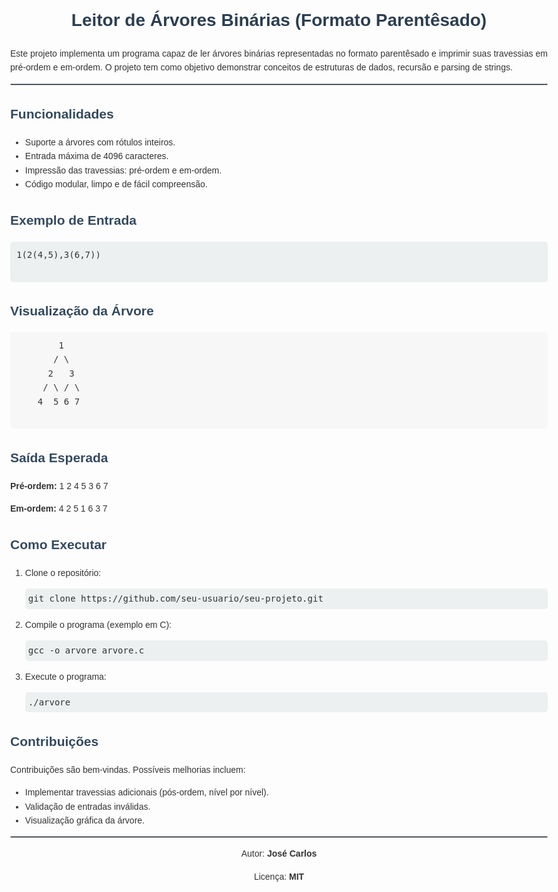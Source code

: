 <!DOCTYPE html>
<html lang="pt-br">

<head>
  <meta charset="UTF-8">
  <title>Leitor de Árvores Binárias</title>
</head>

<body style="font-family: Arial, sans-serif; color: #333; line-height: 1.6; max-width: 900px; margin: auto;">

  <h1 style="text-align: center; color: #2c3e50;">Leitor de Árvores Binárias (Formato Parentêsado)</h1>

  <p style="text-align: justify;">
    Este projeto implementa um programa capaz de ler árvores binárias representadas no formato parentêsado e 
    imprimir suas travessias em pré-ordem e em-ordem. O projeto tem como objetivo demonstrar conceitos de 
    estruturas de dados, recursão e parsing de strings.
  </p>

  <hr style="border: 1px solid #bdc3c7;">

  <h2 style="color: #34495e;">Funcionalidades</h2>
  <ul>
    <li>Suporte a árvores com rótulos inteiros.</li>
    <li>Entrada máxima de 4096 caracteres.</li>
    <li>Impressão das travessias: pré-ordem e em-ordem.</li>
    <li>Código modular, limpo e de fácil compreensão.</li>
  </ul>

  <h2 style="color: #34495e;">Exemplo de Entrada</h2>
  <pre style="background-color: #ecf0f1; padding: 10px; border-radius: 5px;">
1(2(4,5),3(6,7))
  </pre>

  <h2 style="color: #34495e;">Visualização da Árvore</h2>
  <pre style="background-color: #f7f7f7; padding: 10px; border-radius: 5px;">
        1
       / \
      2   3
     / \ / \
    4  5 6 7
  </pre>

  <h2 style="color: #34495e;">Saída Esperada</h2>
  <p><strong>Pré-ordem:</strong> 1 2 4 5 3 6 7</p>
  <p><strong>Em-ordem:</strong> 4 2 5 1 6 3 7</p>

  <h2 style="color: #34495e;">Como Executar</h2>
  <ol>
    <li>Clone o repositório:
      <pre style="background-color: #ecf0f1; padding: 5px; border-radius: 5px;">git clone https://github.com/seu-usuario/seu-projeto.git</pre>
    </li>
    <li>Compile o programa (exemplo em C):
      <pre style="background-color: #ecf0f1; padding: 5px; border-radius: 5px;">gcc -o arvore arvore.c</pre>
    </li>
    <li>Execute o programa:
      <pre style="background-color: #ecf0f1; padding: 5px; border-radius: 5px;">./arvore</pre>
    </li>
  </ol>

  <h2 style="color: #34495e;">Contribuições</h2>
  <p>Contribuições são bem-vindas. Possíveis melhorias incluem:</p>
  <ul>
    <li>Implementar travessias adicionais (pós-ordem, nível por nível).</li>
    <li>Validação de entradas inválidas.</li>
    <li>Visualização gráfica da árvore.</li>
  </ul>

  <hr style="border: 1px solid #bdc3c7;">

  <p style="text-align: center;">Autor: <strong>José Carlos</strong></p>
  <p style="text-align: center;">Licença: <strong>MIT</strong></p>

</body>

</html>


